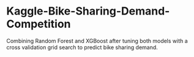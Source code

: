 # Kaggle-Bike-Sharing-Demand-Competition
Combining Random Forest and XGBoost after tuning both models with a cross validation grid search to predict bike sharing demand.
